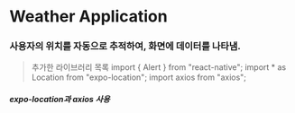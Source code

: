 # Weather Application
### 사용자의 위치를 자동으로 추적하여, 화면에 데이터를 나타냄.
> 추가한 라이브러리 목록
import { Alert } from "react-native";
import * as Location from "expo-location";
import axios from "axios";
##### expo-location과 axios 사용

